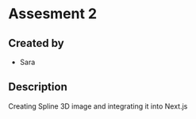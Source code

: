 # Assesment 2

## Created by
- Sara

## Description
Creating Spline 3D image and integrating it into Next.js